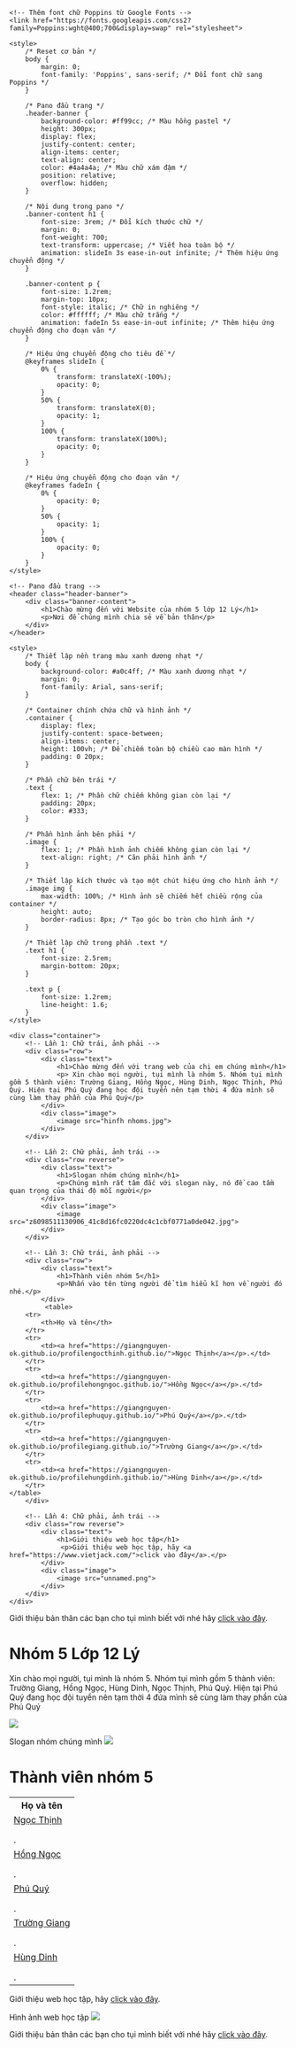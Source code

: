 <!DOCTYPE html>
<html lang="en">
<head>
    <meta charset="UTF-8">
    <meta name="viewport" content="width=device-width, initial-scale=1.0">
    <title>Pano Đầu Trang</title>

    <!-- Thêm font chữ Poppins từ Google Fonts -->
    <link href="https://fonts.googleapis.com/css2?family=Poppins:wght@400;700&display=swap" rel="stylesheet">

    <style>
        /* Reset cơ bản */
        body {
            margin: 0;
            font-family: 'Poppins', sans-serif; /* Đổi font chữ sang Poppins */
        }

        /* Pano đầu trang */
        .header-banner {
            background-color: #ff99cc; /* Màu hồng pastel */
            height: 300px;
            display: flex;
            justify-content: center;
            align-items: center;
            text-align: center;
            color: #4a4a4a; /* Màu chữ xám đậm */
            position: relative;
            overflow: hidden;
        }

        /* Nội dung trong pano */
        .banner-content h1 {
            font-size: 3rem; /* Đổi kích thước chữ */
            margin: 0;
            font-weight: 700;
            text-transform: uppercase; /* Viết hoa toàn bộ */
            animation: slideIn 3s ease-in-out infinite; /* Thêm hiệu ứng chuyển động */
        }

        .banner-content p {
            font-size: 1.2rem;
            margin-top: 10px;
            font-style: italic; /* Chữ in nghiêng */
            color: #ffffff; /* Màu chữ trắng */
            animation: fadeIn 5s ease-in-out infinite; /* Thêm hiệu ứng chuyển động cho đoạn văn */
        }

        /* Hiệu ứng chuyển động cho tiêu đề */
        @keyframes slideIn {
            0% {
                transform: translateX(-100%);
                opacity: 0;
            }
            50% {
                transform: translateX(0);
                opacity: 1;
            }
            100% {
                transform: translateX(100%);
                opacity: 0;
            }
        }

        /* Hiệu ứng chuyển động cho đoạn văn */
        @keyframes fadeIn {
            0% {
                opacity: 0;
            }
            50% {
                opacity: 1;
            }
            100% {
                opacity: 0;
            }
        }
    </style>
</head>
<body>

    <!-- Pano đầu trang -->
    <header class="header-banner">
        <div class="banner-content">
            <h1>Chào mừng đến với Website của nhóm 5 lớp 12 Lý</h1>
            <p>Nơi để chúng mình chia sẻ về bản thân</p>
        </div>
    </header>

</body>
</html>


<head>
    <meta charset="UTF-8">
    <meta name="viewport" content="width=device-width, initial-scale=1.0">
    <title>Chữ bên trái, Hình ảnh bên phải</title>

    <style>
        /* Thiết lập nền trang màu xanh dương nhạt */
        body {
            background-color: #a0c4ff; /* Màu xanh dương nhạt */
            margin: 0;
            font-family: Arial, sans-serif;
        }

        /* Container chính chứa chữ và hình ảnh */
        .container {
            display: flex;
            justify-content: space-between;
            align-items: center;
            height: 100vh; /* Để chiếm toàn bộ chiều cao màn hình */
            padding: 0 20px;
        }

        /* Phần chữ bên trái */
        .text {
            flex: 1; /* Phần chữ chiếm không gian còn lại */
            padding: 20px;
            color: #333;
        }

        /* Phần hình ảnh bên phải */
        .image {
            flex: 1; /* Phần hình ảnh chiếm không gian còn lại */
            text-align: right; /* Căn phải hình ảnh */
        }

        /* Thiết lập kích thước và tạo một chút hiệu ứng cho hình ảnh */
        .image img {
            max-width: 100%; /* Hình ảnh sẽ chiếm hết chiều rộng của container */
            height: auto;
            border-radius: 8px; /* Tạo góc bo tròn cho hình ảnh */
        }

        /* Thiết lập chữ trong phần .text */
        .text h1 {
            font-size: 2.5rem;
            margin-bottom: 20px;
        }

        .text p {
            font-size: 1.2rem;
            line-height: 1.6;
        }
    </style>
</head>
<body>

   <!-- Container chứa các phần tử chữ và hình ảnh -->
    <div class="container">
        <!-- Lần 1: Chữ trái, ảnh phải -->
        <div class="row">
            <div class="text">
                <h1>Chào mừng đến với trang web của chị em chúng mình</h1>
                <p> Xin chào mọi người, tụi mình là nhóm 5. Nhóm tụi mình gồm 5 thành viên: Trường Giang, Hồng Ngọc, Hùng Dinh, Ngọc Thịnh, Phú Quý. Hiện tại Phú Quý đang học đội tuyển nên tạm thời 4 đứa mình sẽ cùng làm thay phần của Phú Quý</p>
            </div>
            <div class="image">
                <image src="hinfh nhoms.jpg">
            </div>
        </div>

        <!-- Lần 2: Chữ phải, ảnh trái -->
        <div class="row reverse">
            <div class="text">
                <h1>Slogan nhóm chúng mình</h1>
                <p>Chúng mình rất tâm đắc với slogan này, nó đề cao tầm quan trọng của thái độ mỗi người</p>
            </div>
            <div class="image">
                <image src="z6098511130906_41c8d16fc0220dc4c1cbf0771a0de042.jpg">
            </div>
        </div>

        <!-- Lần 3: Chữ trái, ảnh phải -->
        <div class="row">
            <div class="text">
                <h1>Thành viên nhóm 5</h1>
                <p>Nhấn vào tên từng người để tìm hiểu kĩ hơn về người đó nhé.</p>
            </div>
             <table>
        <tr>
            <th>Họ và tên</th>
        </tr>
        <tr>
            <td><a href="https://giangnguyen-ok.github.io/profilengocthinh.github.io/">Ngọc Thịnh</a></p>.</td>
        </tr>
        <tr>
            <td><a href="https://giangnguyen-ok.github.io/profilehongngoc.github.io/">Hồng Ngọc</a></p>.</td>
        </tr>
        <tr>
            <td><a href="https://giangnguyen-ok.github.io/profilephuquy.github.io/">Phú Quý</a></p>.</td>
        </tr>
        <tr>
            <td><a href="https://giangnguyen-ok.github.io/profilegiang.github.io/">Trường Giang</a></p>.</td>
        </tr>
        <tr>
            <td><a href="https://giangnguyen-ok.github.io/profilehungdinh.github.io/">Hùng Dinh</a></p>.</td>
        </tr>
    </table>
        </div>

        <!-- Lần 4: Chữ phải, ảnh trái -->
        <div class="row reverse">
            <div class="text">
                <h1>Giới thiệu web học tập</h1>
                 <p>Giới thiệu web học tập, hãy <a href="https://www.vietjack.com/">click vào đây</a>.</p>
            </div>
            <div class="image">
                <image src="unnamed.png">
            </div>
        </div>
    </div>
 <p>Giới thiệu bản thân các bạn cho tụi mình biết với nhé hãy <a href="https://giangnguyen-ok.github.io/gioithieubanthan/">click vào đây</a>.</p>
</body>
</html>


</head>
<body>
    <h1>Nhóm 5 Lớp 12 Lý</h1>
<p style="color:red;font-family:tahoma;font-size:15px;text-decoration:underline">
</body>
</html>
    <p> Xin chào mọi người, tụi mình là nhóm 5. Nhóm tụi mình gồm 5 thành viên: Trường Giang, Hồng Ngọc, Hùng Dinh, Ngọc Thịnh, Phú Quý. Hiện tại Phú Quý đang học đội tuyển nên tạm thời 4 đứa mình sẽ cùng làm thay phần của Phú Quý</p>
     <image src="hinfh nhoms.jpg">
<p> Slogan nhóm chúng mình
    <image src="z6098511130906_41c8d16fc0220dc4c1cbf0771a0de042.jpg">
    <h1>Thành viên nhóm 5</h1>
    <table>
        <tr>
            <th>Họ và tên</th>
        </tr>
        <tr>
            <td><a href="https://giangnguyen-ok.github.io/profilengocthinh.github.io/">Ngọc Thịnh</a></p>.</td>
        </tr>
        <tr>
            <td><a href="https://giangnguyen-ok.github.io/profilehongngoc.github.io/">Hồng Ngọc</a></p>.</td>
        </tr>
        <tr>
            <td><a href="https://giangnguyen-ok.github.io/profilephuquy.github.io/">Phú Quý</a></p>.</td>
        </tr>
        <tr>
            <td><a href="https://giangnguyen-ok.github.io/profilegiang.github.io/">Trường Giang</a></p>.</td>
        </tr>
        <tr>
            <td><a href="https://giangnguyen-ok.github.io/profilehungdinh.github.io/">Hùng Dinh</a></p>.</td>
        </tr>
    </table>
    <p>Giới thiệu web học tập, hãy <a href="https://www.vietjack.com/">click vào đây</a>.</p>
    <p> Hình ảnh web học tập 
    <image src="unnamed.png">
     <p>Giới thiệu bản thân các bạn cho tụi mình biết với nhé hãy <a href="https://giangnguyen-ok.github.io/gioithieubanthan/">click vào đây</a>.</p>
